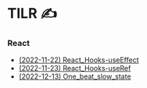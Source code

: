 # TILR ✍
### React  
* [(2022-11-22) React_Hooks-useEffect](https://github.com/YJH2848/TIL/blob/master/React/React_Hooks-useEffect.md)
* [(2022-11-23) React_Hooks-useRef](https://github.com/YJH2848/TIL/blob/master/React/React_Hooks-useRef.md)
* [(2022-12-13) One_beat_slow_state](https://github.com/YJH2848/TILR/blob/master/React/One_beat_slow_state.md)

